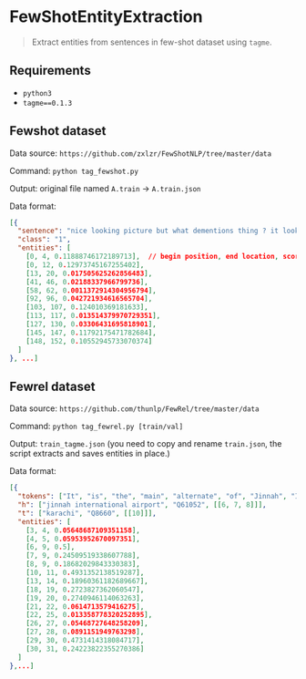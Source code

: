 # FewShotEntityExtraction

> Extract entities from sentences in few-shot dataset using `tagme`.

## Requirements

- `python3`
- `tagme==0.1.3`

## Fewshot dataset

Data source: `https://github.com/zxlzr/FewShotNLP/tree/master/data`

Command: `python tag_fewshot.py`

Output: original file named `A.train` -> `A.train.json`

Data format:

```json
[{
  "sentence": "nice looking picture but what dementions thing ? it looks good but it 4 \" 8 \" or 12 \" 8 \" ? sure would nice know size before i buy ............. da trol",
  "class": "1",
  "entities": [
    [0, 4, 0.11888746172189713],  // begin position, end location, score
    [0, 12, 0.12973745167255402],
    [13, 20, 0.017505625262856483],
    [41, 46, 0.02188337966799736],
    [58, 62, 0.0011372914304956794],
    [92, 96, 0.042721934616565704],
    [103, 107, 0.124010369181633],
    [113, 117, 0.013514379970729351],
    [127, 130, 0.03306431695818901],
    [145, 147, 0.11792175471782684],
    [148, 152, 0.10552945733070374]
  ]
}, ...]
```

## Fewrel dataset

Data source: `https://github.com/thunlp/FewRel/tree/master/data`

Command: `python tag_fewrel.py [train/val]`

Output: `train_tagme.json` (you need to copy and rename `train.json`, the script extracts and saves entities in place.)

Data format:

```json
[{
  "tokens": ["It", "is", "the", "main", "alternate", "of", "Jinnah", "International", "Airport", "in", "Karachi", "with", "a", "distance", "of", "about", "350", "\u00a0", "km/220", "miles", ";", "well", "under", "an", "hour", "'s", "flight", "time", "in", "turboprop", "aircraft", "."],
  "h": ["jinnah international airport", "Q61052", [[6, 7, 8]]],
  "t": ["karachi", "Q8660", [[10]]],
  "entities": [
    [3, 4, 0.05648687109351158],
    [4, 5, 0.05953952670097351],
    [6, 9, 0.5],
    [7, 9, 0.24509519338607788],
    [8, 9, 0.18682029843330383],
    [10, 11, 0.4931352138519287],
    [13, 14, 0.18960361182689667],
    [18, 19, 0.2723827362060547],
    [19, 20, 0.2740946114063263],
    [21, 22, 0.0614713579416275],
    [22, 25, 0.013358778320252895],
    [26, 27, 0.05468727648258209],
    [27, 28, 0.0891151949763298],
    [29, 30, 0.4731414318084717],
    [30, 31, 0.24223822355270386]
  ]
},...]
```

